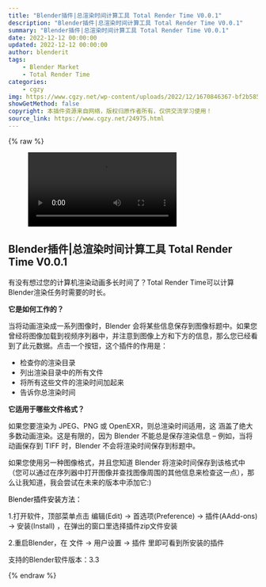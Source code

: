 ```yaml
---
title: "Blender插件|总渲染时间计算工具 Total Render Time V0.0.1"
description: "Blender插件|总渲染时间计算工具 Total Render Time V0.0.1"
summary: "Blender插件|总渲染时间计算工具 Total Render Time V0.0.1"
date: 2022-12-12 00:00:00
updated: 2022-12-12 00:00:00
author: blenderit
tags: 
    - Blender Market
    - Total Render Time
categories:
    - cgzy
img: https://www.cgzy.net/wp-content/uploads/2022/12/1670846367-bf2b585aaeb7a04.jpg
showGetMethod: false
copyright: 本插件资源来自网络，版权归原作者所有，仅供交流学习使用！
source_link: https://www.cgzy.net/24975.html
---
```


{% raw %}
<figure class="wp-block-video aligncenter"><video controls src="https://cloud.video.taobao.com/play/u/717183932/p/1/e/6/t/1/389961765644.mp4"></video></figure><div class="wp-block-pandastudio-title"><div class="title_style_01"><h2 id="h2-0">Blender插件|总渲染时间计算工具 Total Render Time V0.0.1</h2></div></div><p class="is-style-text-indent-2em">有没有想过您的计算机渲染动画多长时间了？Total Render Time可以计算Blender渲染任务时需要的时长。</p><p><strong>它是如何工作的？</strong></p><p>当将动画渲染成一系列图像时，Blender 会将某些信息保存到图像标题中。如果您曾经将图像加载到视频序列器中，并注意到图像上方和下方的信息，那么您已经看到了此元数据。点击一个按钮，这个插件的作用是：</p><ul><li>检查你的渲染目录</li><li>列出渲染目录中的所有文件</li><li>将所有这些文件的渲染时间加起来</li><li>告诉你总渲染时间</li></ul><p><strong>它适用于哪些文件格式？</strong></p><p>如果您要渲染为 JPEG、PNG 或 OpenEXR，则总渲染时间适用，这 涵盖了绝大多数动画渲染。这是有限的，因为 Blender 不能总是保存渲染信息 – 例如，当将动画保存到 TIFF 时，Blender 不会将渲染时间保存到标题中。</p><p>如果您使用另一种图像格式，并且您知道 Blender 将渲染时间保存到该格式中（您可以通过在序列器中打开图像并查找图像周围的其他信息来检查这一点），那么让我知道，我会尝试在未来的版本中添加它:)</p><p><mark style="background-color:rgba(0, 0, 0, 0)" class="has-inline-color has-vivid-red-color">Blender插件安装方法：</mark></p><p>1.打开软件，顶部菜单点击 编辑(Edit) → 首选项(Preference) → 插件(AAdd-ons) → 安装(Install) ，在弹出的窗口里选择插件zip文件安装</p><p>2.重启Blender，在 文件 → 用户设置 → 插件 里即可看到所安装的插件</p><div class="wp-block-pandastudio-tips"><div class="tip success "><p>支持的Blender软件版本：3.3</p>
</div></div>
<div style="display: none">cgzy</div>
{% endraw %}